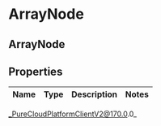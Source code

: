 # ArrayNode

## ArrayNode

## Properties

|Name | Type | Description | Notes|
|------------ | ------------- | ------------- | -------------|



_PureCloudPlatformClientV2@170.0.0_
